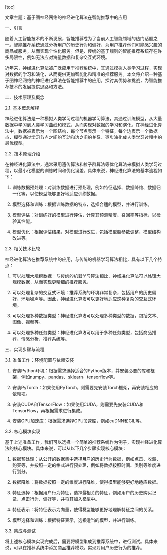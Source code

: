 
[toc]                    
                
                
文章主题：基于图神经网络的神经进化算法在智能推荐中的应用

一、引言

随着人工智能技术的不断发展，智能推荐成为了当前人工智能领域的热门话题之一。智能推荐系统通过分析用户的历史行为和偏好，为用户推荐他们可能感兴趣的商品或服务，从而实现个性化服务。但是，传统的基于规则的智能推荐系统存在许多局限性，例如无法应对海量数据和复杂交互式环境。

近年来，神经进化算法被广泛应用于推荐系统中，其通过模拟人类学习过程，实现对数据的学习和演化，从而提供更加智能化和精准的推荐服务。本文将介绍一种基于图神经网络的神经进化算法在智能推荐中的应用，探讨其优势和挑战，为智能推荐技术的发展提供思路和方法。

二、技术原理及概念

2.1. 基本概念解释

神经进化算法是一种模拟人类学习过程的机器学习算法，其通过训练模型，从大量数据中学习到人类学习曲线和模式，从而实现对数据的学习和演化。在神经进化算法中，数据被表示为一个图结构，每个节点表示一个特征，每个边表示一个数据点，模型通过学习节点之间的互动和边之间的关系，逐步演化成人类学习过程中的最优模型。

2.2. 技术原理介绍

在神经进化算法中，通常采用遗传算法和粒子群算法等优化算法来模拟人类学习过程，以最小化模型的训练时间和优化误差。具体来说，神经进化算法的基本流程如下：

1. 训练数据预处理：对训练数据进行预处理，例如特征选择、数据降维、数据归一化等，以使模型能够更好地适应训练数据。

2. 模型选择和训练：根据训练数据的特点，选择合适的模型，并进行训练。

3. 模型评估：对训练好的模型进行评估，计算其预测精度、召回率等指标，以检验其性能。

4. 模型优化：根据评估结果，对模型进行改进，包括模型超参数调整、模型结构改进等。

2.3. 相关技术比较

神经进化算法在推荐系统中的应用，与传统的机器学习算法相比，具有以下几个特点：

1. 可以处理大规模数据：与传统的机器学习算法相比，神经进化算法可以处理大规模数据，从而实现更精细的推荐服务。

2. 可以处理复杂的交互式环境：推荐系统的环境非常复杂，包括用户的历史偏好、环境噪声等。因此，神经进化算法可以更好地适应这种复杂的交互式环境。

3. 可以处理多种数据类型：神经进化算法可以处理多种类型的数据，包括文本、图像、视频等。

4. 可以处理多种任务类型：神经进化算法可以用于多种任务类型，包括商品推荐、情感分析、推荐系统等。

三、实现步骤与流程

3.1. 准备工作：环境配置与依赖安装

1. 安装Python环境：根据需求选择适合的Python版本，并安装必要的库和框架，例如numpy、pandas、sklearn、tensorflow等。

2. 安装PyTorch：如果使用PyTorch，则需要先安装Torch框架，再安装相应的依赖项。

3. 安装CUDA和TensorFlow：如果使用CUDA，则需要先安装CUDA和TensorFlow，再根据需求进行集成。

4. 安装GPU加速库：根据需求选择GPU加速库，例如cuDNN和GIL等。

3.2. 核心模块实现

基于上述准备工作，我们可以选择一个简单的推荐系统作为例子，实现神经进化算法的核心模块。具体来说，可以从以下几个步骤实现核心模块：

1. 数据预处理：从公开的数据集中选择用户的历史行为数据，例如点击、收藏、购买等，并按照一定的格式进行预处理，例如将数据按照时间、类别等维度进行划分。

2. 数据降维：将数据按照一定的维度进行降维，使得模型能够更好地适应数据。

3. 特征选择：根据用户行为特征，选择最相关的特征，例如用户的历史购买记录、点击行为、偏好等，并将其加入模型中。

4. 特征表示：将特征表示为向量，使得模型能够更好地理解特征之间的关系。

5. 模型选择和训练：根据特征表示，选择适当的模型，并进行训练。

3.3. 集成与测试

将上述核心模块实现完成后，需要将模型集成到推荐系统中，进行测试。具体来说，可以在推荐系统中添加商品推荐模块，实现对用户历史行为的推荐。


